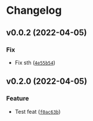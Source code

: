 # Changelog

<!--next-version-placeholder-->

## v0.0.2 (2022-04-05)
### Fix
* Fix sth ([`4e55b54`](https://github.com/dengmingcong/practice/commit/4e55b5457542a136a5bf6139d4b308e975a2b89d))

## v0.2.0 (2022-04-05)
### Feature
* Test feat ([`f0ac63b`](https://github.com/dengmingcong/practice/commit/f0ac63b5dd92b74b46db0696179166ab131fc8fc))
